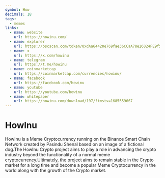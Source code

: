 ```yaml
---
symbol: How
decimals: 18
tags:
  - memes
links:
  - name: website
    url: https://howinu.com/
  - name: explorer
    url: https://bscscan.com/token/0xdAa64420e769fae36CCaA78e26024FE9f583e9D8
  - name: x
    url: https://x.com/howinu
  - name: telegram
    url: https://t.me/howinu
  - name: coinmarketcap
    url: https://coinmarketcap.com/currencies/howinu/
  - name: facebook
    url: https://facebook.com/howinu
  - name: youtube
    url: https://youtube.com/howinu
  - name: whitepaper
    url: https://howinu.com/download/107/?tmstv=1685559667
---
```


# HowInu

HowInu is a Meme Cryptocurrency running on the Binance Smart Chain Network created by Pasindu Shenal based on an image of a fictional dog.The HowInu Crypto project aims to play a role in advancing the crypto industry beyond the functionality of a normal meme cryptocurrency.Ultimately, the project aims to remain stable in the Crypto market for a long time and become a popular Meme Cryptocurrency in the world along with the growth of the Crypto market.
